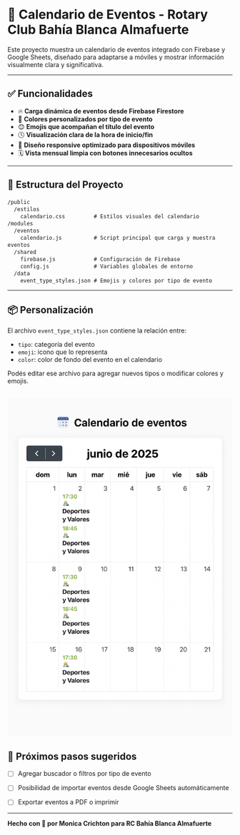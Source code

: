 # 📆 Calendario de Eventos - Rotary Club Bahía Blanca Almafuerte

Este proyecto muestra un calendario de eventos integrado con Firebase y Google Sheets, diseñado para adaptarse a móviles y mostrar información visualmente clara y significativa.

---

## ✅ Funcionalidades

- 🔥 **Carga dinámica de eventos desde Firebase Firestore**
- 🎨 **Colores personalizados por tipo de evento**
- 😊 **Emojis que acompañan el título del evento**
- 🕓 **Visualización clara de la hora de inicio/fin**
- 📱 **Diseño responsive optimizado para dispositivos móviles**
- 🗓 **Vista mensual limpia con botones innecesarios ocultos**

---

## 📁 Estructura del Proyecto

```
/public
  /estilos
    calendario.css         # Estilos visuales del calendario
/modules
  /eventos
    calendario.js          # Script principal que carga y muestra eventos
  /shared
    firebase.js            # Configuración de Firebase
    config.js              # Variables globales de entorno
  /data
    event_type_styles.json # Emojis y colores por tipo de evento
```

---

## 📦 Personalización

El archivo `event_type_styles.json` contiene la relación entre:

- `tipo`: categoría del evento
- `emoji`: icono que lo representa
- `color`: color de fondo del evento en el calendario

Podés editar ese archivo para agregar nuevos tipos o modificar colores y emojis.


![alt text](<imagen calendario.png>)
---

## 🚀 Próximos pasos sugeridos

- [ ] Agregar buscador o filtros por tipo de evento
- [ ] Posibilidad de importar eventos desde Google Sheets automáticamente
- [ ] Exportar eventos a PDF o imprimir



---


**Hecho con 💛 por Monica Crichton para RC Bahía Blanca Almafuerte**